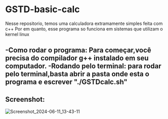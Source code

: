 # GSTD-basic-calc
Nesse repositorio, temos uma calculadora extramamente simples feita com c++
Por em quanto, esse programa so funciona em sistemas que utilizam o kernel linux

-Como rodar o programa:
Para começar,você precisa do compilador g++ instalado em seu computador.
-Rodando pelo terminal:
para rodar pelo terminal,basta abrir a pasta onde esta o programa e escrever "./GSTDcalc.sh"
----------------------
Screenshot:
----------------------

![Screenshot_2024-06-11_13-43-11](https://github.com/Golfinsstd/GSTD-basic-calc/assets/165297153/b99566bb-654c-48e1-be8a-7c32eff9b165)

